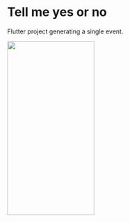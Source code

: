 # Tell me yes or no

Flutter project generating a single event.

<img src="https://user-images.githubusercontent.com/99629720/233936053-6ad43198-1dd7-45e6-8a9c-1fcb2e99f970.png" width="200" height="400">
